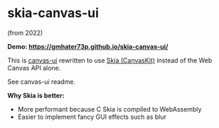 # skia-canvas-ui

(from 2022)

**Demo: https://gmhater73p.github.io/skia-canvas-ui/**

This is [canvas-ui](https://github.com/gmhater73p/canvas-ui) rewritten to use [Skia (CanvasKit)](https://skia.org/docs/user/modules/canvaskit/) instead of the Web Canvas API alone.

See canvas-ui readme.

**Why Skia is better:**
* More performant because C Skia is compiled to WebAssembly
* Easier to implement fancy GUI effects such as blur

